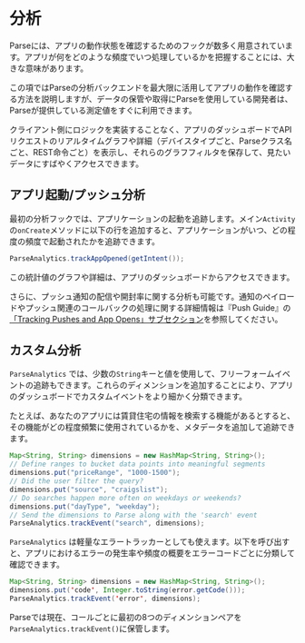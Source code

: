 # 分析

Parseには、アプリの動作状態を確認するためのフックが数多く用意されています。アプリが何をどのような頻度でいつ処理しているかを把握することには、大きな意味があります。

この項ではParseの分析バックエンドを最大限に活用してアプリの動作を確認する方法を説明しますが、データの保管や取得にParseを使用している開発者は、Parseが提供している測定値をすぐに利用できます。

クライアント側にロジックを実装することなく、アプリのダッシュボードでAPIリクエストのリアルタイムグラフや詳細（デバイスタイプごと、Parseクラス名ごと、REST命令ごと）を表示し、それらのグラフフィルタを保存して、見たいデータにすばやくアクセスできます。


## アプリ起動/プッシュ分析

最初の分析フックでは、アプリケーションの起動を追跡します。メイン`Activity`の`onCreate`メソッドに以下の行を追加すると、アプリケーションがいつ、どの程度の頻度で起動されたかを追跡できます。

```java
ParseAnalytics.trackAppOpened(getIntent());
```

この統計値のグラフや詳細は、アプリのダッシュボードからアクセスできます。

さらに、プッシュ通知の配信や開封率に関する分析も可能です。通知のペイロードやプッシュ関連のコールバックの処理に関する詳細情報は『Push Guide』の[「Tracking Pushes and App Opens」サブセクション](/docs/push_guide#receiving-tracking/Android)を参照してください。


## カスタム分析

`ParseAnalytics` では、少数の`String`キーと値を使用して、フリーフォームイベントの追跡もできます。これらのディメンションを追加することにより、アプリのダッシュボードでカスタムイベントをより細かく分類できます。

たとえば、あなたのアプリには賃貸住宅の情報を検索する機能があるとすると、その機能がどの程度頻繁に使用されているかを、メタデータを追加して追跡できます。

```java
Map<String, String> dimensions = new HashMap<String, String>();
// Define ranges to bucket data points into meaningful segments
dimensions.put("priceRange", "1000-1500");
// Did the user filter the query?
dimensions.put("source", "craigslist");
// Do searches happen more often on weekdays or weekends?
dimensions.put("dayType", "weekday");
// Send the dimensions to Parse along with the 'search' event
ParseAnalytics.trackEvent("search", dimensions);
```

`ParseAnalytics` は軽量なエラートラッカーとしても使えます。以下を呼び出すと、アプリにおけるエラーの発生率や頻度の概要をエラーコードごとに分類して確認できます。

```java
Map<String, String> dimensions = new HashMap<String, String>();
dimensions.put('code', Integer.toString(error.getCode()));
ParseAnalytics.trackEvent('error', dimensions);
```

Parseでは現在、コールごとに最初の8つのディメンションペアを`ParseAnalytics.trackEvent()`に保管します。

